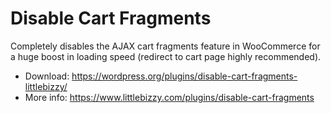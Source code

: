 # Disable Cart Fragments

Completely disables the AJAX cart fragments feature in WooCommerce for a huge boost in loading speed (redirect to cart page highly recommended).

* Download: https://wordpress.org/plugins/disable-cart-fragments-littlebizzy/
* More info: https://www.littlebizzy.com/plugins/disable-cart-fragments
